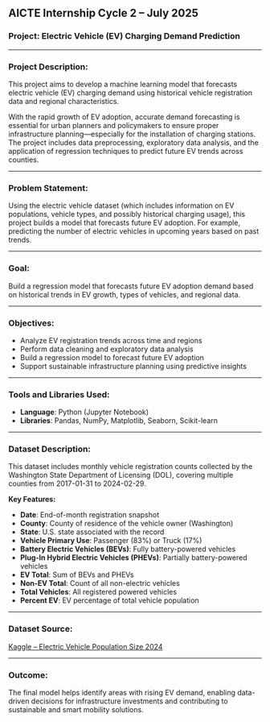 ## AICTE Internship Cycle 2 – July 2025  
### Project: Electric Vehicle (EV) Charging Demand Prediction

---

### Project Description:

This project aims to develop a machine learning model that forecasts electric vehicle (EV) charging demand using historical vehicle registration data and regional characteristics.

With the rapid growth of EV adoption, accurate demand forecasting is essential for urban planners and policymakers to ensure proper infrastructure planning—especially for the installation of charging stations. The project includes data preprocessing, exploratory data analysis, and the application of regression techniques to predict future EV trends across counties.

---

### Problem Statement:

Using the electric vehicle dataset (which includes information on EV populations, vehicle types, and possibly historical charging usage), this project builds a model that forecasts future EV adoption. For example, predicting the number of electric vehicles in upcoming years based on past trends.

---

### Goal:

Build a regression model that forecasts future EV adoption demand based on historical trends in EV growth, types of vehicles, and regional data.

---

### Objectives:

- Analyze EV registration trends across time and regions  
- Perform data cleaning and exploratory data analysis  
- Build a regression model to forecast future EV adoption  
- Support sustainable infrastructure planning using predictive insights  

---

### Tools and Libraries Used:

- **Language**: Python (Jupyter Notebook)  
- **Libraries**: Pandas, NumPy, Matplotlib, Seaborn, Scikit-learn  

---

### Dataset Description:

This dataset includes monthly vehicle registration counts collected by the Washington State Department of Licensing (DOL), covering multiple counties from 2017-01-31 to 2024-02-29.

**Key Features:**

- **Date**: End-of-month registration snapshot  
- **County**: County of residence of the vehicle owner (Washington)  
- **State**: U.S. state associated with the record  
- **Vehicle Primary Use**: Passenger (83%) or Truck (17%)  
- **Battery Electric Vehicles (BEVs)**: Fully battery-powered vehicles  
- **Plug-In Hybrid Electric Vehicles (PHEVs)**: Partially battery-powered vehicles  
- **EV Total**: Sum of BEVs and PHEVs  
- **Non-EV Total**: Count of all non-electric vehicles  
- **Total Vehicles**: All registered powered vehicles  
- **Percent EV**: EV percentage of total vehicle population  

---

### Dataset Source:

[Kaggle – Electric Vehicle Population Size 2024](https://www.kaggle.com/datasets/sahirmaharajj/electric-vehicle-population-size-2024/data)

---

### Outcome:

The final model helps identify areas with rising EV demand, enabling data-driven decisions for infrastructure investments and contributing to sustainable and smart mobility solutions.

